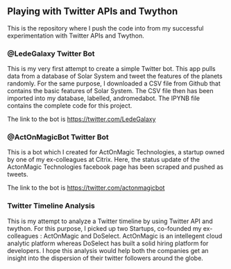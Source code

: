 ## Playing with Twitter APIs and Twython  ##

This is the repository where I push the code into from my successful experimentation with Twitter APIs and Twython.

### @LedeGalaxy Twitter Bot ###

This is my very first attempt to create a simple Twitter bot. This app pulls data from a database of Solar System and tweet the features of the planets randomly.
For the same purpose, I downloaded a CSV file from Github that contains the basic features of Solar System. The CSV file then has been imported into my database, labelled, andromedabot.
The IPYNB file contains the complete code for this project.

The link to the bot is https://twitter.com/LedeGalaxy

### @ActOnMagicBot Twitter Bot ###

This is a bot which I created for ActOnMagic Technologies, a startup owned by one of my ex-colleagues at Citrix. Here, the status update of the ActonMagic Technologies facebook page has been scraped and pushed as tweets. 

The link to the bot is https://twitter.com/actonmagicbot

### Twitter Timeline Analysis ###

This is my attempt to analyze a Twitter timeline by using Twitter API and twython. For this purpose, I picked up two Startups, co-founded my ex-colleagues : ActOnMagic and DoSelect. ActOnMagic is an intellegent cloud analytic platform whereas DoSelect has built a solid hiring platform for developers. I hope this analysis would help both the companies get an insight into the dispersion of their twitter followers around the globe.
